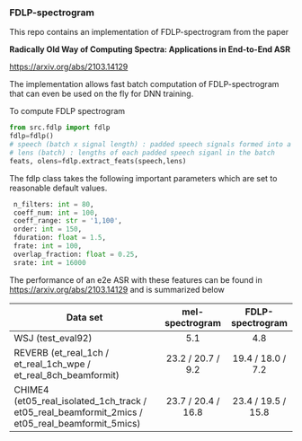 ### FDLP-spectrogram 

This repo contains an implementation of FDLP-spectrogram from the paper 

**Radically Old Way of Computing Spectra: Applications in End-to-End ASR**

https://arxiv.org/abs/2103.14129

The implementation allows fast batch computation of FDLP-spectrogram that can even be used on the fly for DNN training.

To compute FDLP spectrogram

```python
from src.fdlp import fdlp
fdlp=fdlp()
# speech (batch x signal length) : padded speech signals formed into a batch
# lens (batch) : lengths of each padded speech siganl in the batch
feats, olens=fdlp.extract_feats(speech,lens)

```

The fdlp class takes the following important parameters which are set to reasonable default values.

```python
 n_filters: int = 80,
 coeff_num: int = 100,
 coeff_range: str = '1,100',
 order: int = 150,
 fduration: float = 1.5,
 frate: int = 100,
 overlap_fraction: float = 0.25,
 srate: int = 16000
```

The performance of an e2e ASR with these features can be found in https://arxiv.org/abs/2103.14129 and is summarized below 

| Data set                                                        |  mel-spectrogram  |  FDLP-spectrogram |
|-----------------------------------------------------------------|:-----------------:|:-----------------:|
| WSJ (test_eval92)                                               |        5.1        |        4.8        |
| REVERB (et_real_1ch / et_real_1ch_wpe / et_real_8ch_beamformit) | 23.2 / 20.7 / 9.2 | 19.4 / 18.0 / 7.2 |
| CHIME4 (et05_real_isolated_1ch_track / et05_real_beamformit_2mics / et05_real_beamformit_5mics) | 23.7 / 20.4 / 16.8 | 23.4 / 19.5 / 15.8 |